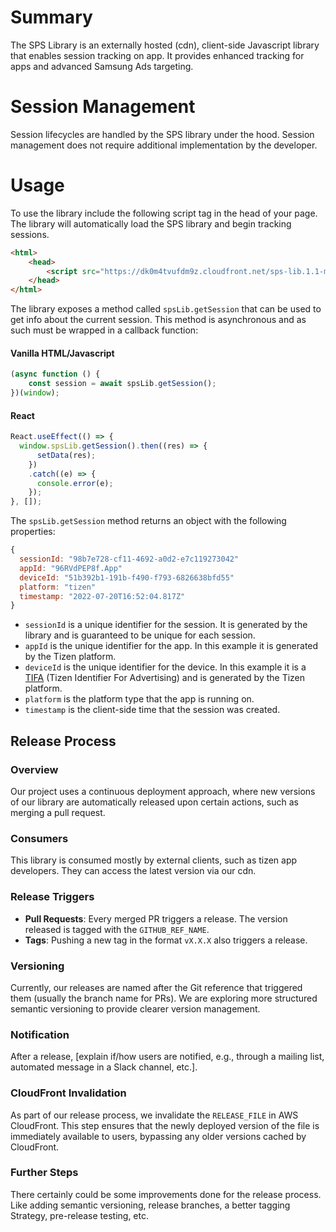 # Summary
The SPS Library is an externally hosted (cdn), client-side Javascript library that enables session tracking on app. It provides enhanced tracking for apps and advanced Samsung Ads targeting.

# Session Management
Session lifecycles are handled by the SPS library under the hood. Session management does not require additional implementation by the developer.

# Usage
To use the library include the following script tag in the head of your page. The library will automatically load the SPS library and begin tracking sessions.

```html
<html>
    <head>
        <script src="https://dk0m4tvufdm9z.cloudfront.net/sps-lib.1.1-min.js"></script>
    </head>
</html>
```

The library exposes a method called `spsLib.getSession` that can be used to get info about the current session. This method is asynchronous and as such must be wrapped in a callback function:


#### Vanilla HTML/Javascript
```js
(async function () {
    const session = await spsLib.getSession();
})(window);
```

#### React
```jsx
React.useEffect(() => {
  window.spsLib.getSession().then((res) => {
      setData(res);
    })
    .catch((e) => {
      console.error(e);
    });
}, []);
```

The `spsLib.getSession` method returns an object with the following properties:
```js
{
  sessionId: "98b7e728-cf11-4692-a0d2-e7c119273042"
  appId: "96RVdPEP8f.App"
  deviceId: "51b392b1-191b-f490-f793-6826638bfd55"
  platform: "tizen"
  timestamp: "2022-07-20T16:52:04.817Z"
}
```
- `sessionId` is a unique identifier for the session. It is generated by the library and is guaranteed to be unique for each session.
- `appId` is the unique identifier for the app. In this example it is generated by the Tizen platform.
- `deviceId` is the unique identifier for the device. In this example it is a [TIFA](https://samsungtifa.com/) (Tizen Identifier For Advertising) and is generated by the Tizen platform.
- `platform` is the platform type that the app is running on.
- `timestamp` is the client-side time that the session was created.


## Release Process

### Overview

Our project uses a continuous deployment approach, where new versions of our library are automatically released upon certain actions, such as merging a pull request.

### Consumers

This library is consumed mostly by external clients, such as tizen app developers. They can access the latest version via our cdn.

### Release Triggers

- **Pull Requests**: Every merged PR triggers a release. The version released is tagged with the `GITHUB_REF_NAME`.
- **Tags**: Pushing a new tag in the format `vX.X.X` also triggers a release.

### Versioning

Currently, our releases are named after the Git reference that triggered them (usually the branch name for PRs). We are exploring more structured semantic versioning to provide clearer version management.

### Notification

After a release, [explain if/how users are notified, e.g., through a mailing list, automated message in a Slack channel, etc.].

### CloudFront Invalidation

As part of our release process, we invalidate the `RELEASE_FILE` in AWS CloudFront. This step ensures that the newly deployed version of the file is immediately available to users, bypassing any older versions cached by CloudFront.

### Further Steps

There certainly could be some improvements done for the release process. Like adding semantic versioning, release branches, a better tagging Strategy, pre-release testing, etc.
